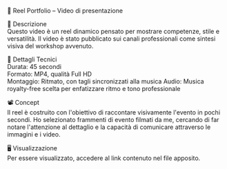 🎥 Reel Portfolio – Video di presentazione

📖 Descrizione  
Questo video è un reel dinamico pensato per mostrare competenze, stile e versatilità. Il video è stato pubblicato sui canali professionali come sintesi visiva del workshop avvenuto.

🎨 Dettagli Tecnici  
Durata: 45 secondi  
Formato: MP4, qualità Full HD  
Montaggio: Ritmato, con tagli sincronizzati alla musica 
Audio: Musica royalty-free scelta per enfatizzare ritmo e tono professionale

📽️ Concept  
Il reel è costruito con l'obiettivo di raccontare visivamente l'evento in pochi secondi. Ho selezionato frammenti di evento filmati da me, cercando di far notare l'attenzione al dettaglio e la capacità di comunicare attraverso le immagini e i video.

🖥️ Visualizzazione  
Per essere visualizzato, accedere al link contenuto nel file apposito. 


